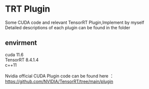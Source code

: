 # TRT Plugin
Some CUDA code and relevant TensorRT Plugin,Implement by myself \
Detailed descriptions of each plugin can be found in the folder
## envirment
cuda 11.6 \
TensorRT 8.4.1.4 \
c++11 \
\
Nvidia official CUDA Plugin code can be found here ： https://github.com/NVIDIA/TensorRT/tree/main/plugin
